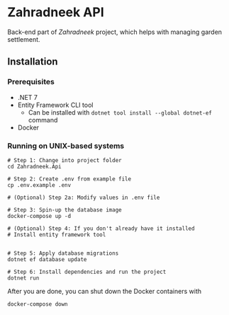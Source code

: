 # Zahradneek API

Back-end part of *Zahradneek* project, which helps with managing garden settlement.

## Installation

### Prerequisites
- .NET 7
- Entity Framework CLI tool
  - Can be installed with `dotnet tool install --global dotnet-ef` command
- Docker

### Running on UNIX-based systems
```shell
# Step 1: Change into project folder
cd Zahradneek.Api 

# Step 2: Create .env from example file
cp .env.example .env 

# (Optional) Step 2a: Modify values in .env file

# Step 3: Spin-up the database image
docker-compose up -d

# (Optional) Step 4: If you don't already have it installed
# Install entity framework tool


# Step 5: Apply database migrations
dotnet ef database update

# Step 6: Install dependencies and run the project
dotnet run
```

After you are done, you can shut down the Docker containers with
```shell
docker-compose down
```